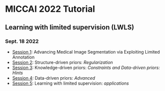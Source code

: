 # MICCAI 2022 Tutorial
## Learning with limited supervision (LWLS)
### Sept. 18 2022

* [Session 1](session_1.pdf): Advancing Medical Image Segmentation via Exploiting Limited Annotation
* [Session 2](session_2.pdf): Structure-driven priors: _Regularization_
* [Session 3](session_3.pdf): Knowledge-driven priors: _Constraints and Data-driven priors: Hints_
* [Session 4](session_4.pdf): Data-driven priors: _Advanced_
* [Session 5](session_5.pdf): Learning with limited supervision: _applications_